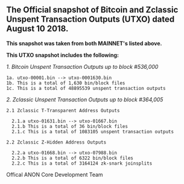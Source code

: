 ## The Official snapshot of Bitcoin and Zclassic Unspent Transaction Outputs (UTXO) dated August 10 2018.

**This snapshot was taken from both MAINNET's listed above.**

**This UTXO snapshot includes the following:**

*1. Bitcoin Unspent Transaction Outputs up to block #536,000*
  
    1a. utxo-00001.bin --> utxo-0001630.bin
    1b. This is a total of 1,630 bin/block files
    1c. This is a total of 48895539 unspent transaction outputs 
    
*2. Zclassic Unspent Transaction Outputs up to block #364,005*

    2.1 Zclassic T-Transparent Address Outputs
    
      2.1.a utxo-01631.bin --> utxo-01667.bin
      2.1.b This is a total of 36 bin/block files
      2.1.c This is a total of 1083105 unspent transaction outputs 
      
    2.2 Zclassic Z-Hidden Address Outputs

      2.2.a utxo-01668.bin --> utxo-07988.bin
      2.2.b This is a total of 6322 bin/block files
      2.2.c This is a total of 3164124 zk-snark joinsplits

Offical ANON Core Development Team
